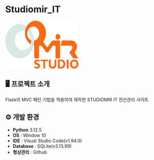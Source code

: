 # Studiomir_IT

<img src="산출물/(주)스튜디오미르 로고(20배).jpg" width="230" height="150"/>


## 🖥️ 프로젝트 소개
Flask의 MVC 패턴 기법을 적용하여 제작한 STUDIOMIR IT 전산관리 사이트

## ⚙️ 개발 환경
- **Python** 3.12.5
- **OS** : Window 10
- **IDE** : Visual Studio Code(v1.94.0)
- **Database** : SQLite(v3.13.99)
- **형상관리** : Github
